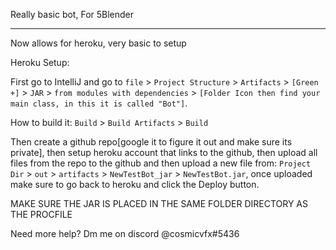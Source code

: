 Really basic bot, For 5Blender
<hr>
Now allows for heroku, very basic to setup

Heroku Setup:

  First go to IntelliJ and go to `file` > `Project Structure` > `Artifacts` > `[Green +]` > `JAR` > `from modules with dependencies` > `[Folder Icon then find your main class, in this it is called "Bot"]`.
  
  How to build it: `Build` > `Build Artifacts` > `Build`
  
  Then create a github repo[google it to figure it out and make sure its private], then setup heroku account that links to the github, then upload all files from the repo to the github and then upload a new file from: `Project Dir` > `out` > `artifacts` > `NewTestBot_jar` > `NewTestBot.jar`, once uploaded make sure to go back to heroku and click the Deploy button.
  
  MAKE SURE THE JAR IS PLACED IN THE SAME FOLDER DIRECTORY AS THE PROCFILE
  
  Need more help? Dm me on discord @cosmicvfx#5436

